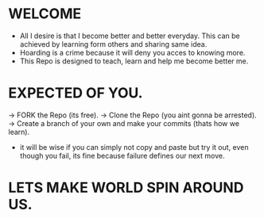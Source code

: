 # WELCOME
- All I desire is that I become better and better everyday. This can be achieved by learning form others and sharing same idea.
- Hoarding is a crime because it will deny you acces to knowing more.
- This Repo is designed to teach, learn and help me become better me.
# 
# EXPECTED OF YOU.
  -> FORK the Repo (its free).
  -> Clone the Repo (you aint gonna be arrested).
  -> Create a branch of your own and make your commits (thats how we learn).
 - it will be wise if you can simply not copy and paste but try it out, even though you fail, its fine because failure defines our next move.
 # 
 # LETS MAKE WORLD SPIN AROUND US.
